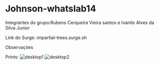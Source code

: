 # Johnson-whatslab14

Integrantes do grupo:Rubens Cerqueira Vieira santos e Ivanilo Alves da Silva Junior

Link do Surge: impartial-trees.surge.sh

Observações

Prints:
![desktop1](https://i.imgur.com/89eOpqy.png)
![desktop2](https://i.imgur.com/2Wl34f4.png)
